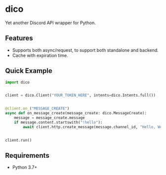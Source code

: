# dico
Yet another Discord API wrapper for Python.

## Features
- Supports both async/request, to support both standalone and backend.
- Cache with expiration time.

## Quick Example
```py
import dico


client = dico.Client("YOUR_TOKEN_HERE", intents=dico.Intents.full())


@client.on_("MESSAGE_CREATE")
async def on_message_create(message_create: dico.MessageCreate):
    message = message_create.message
    if message.content.startswith("!hello"):
        await client.http.create_message(message.channel_id, "Hello, World!", *[None for x in range(5)])


client.run()

```

## Requirements
- Python 3.7+
